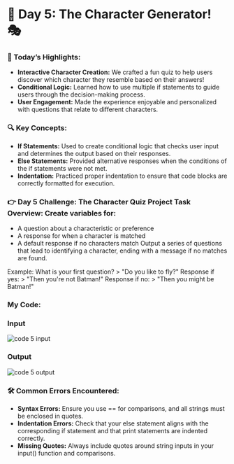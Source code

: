 # 🌟 Day 5: The Character Generator! 🎭

### 🎊 Today’s Highlights:

* **Interactive Character Creation:** We crafted a fun quiz to help users discover which character they resemble based on their answers!
* **Conditional Logic:** Learned how to use multiple if statements to guide users through the decision-making process.
* **User Engagement:** Made the experience enjoyable and personalized with questions that relate to different characters.
  
### 🔍 Key Concepts:

* **If Statements:** Used to create conditional logic that checks user input and determines the output based on their responses.
* **Else Statements:** Provided alternative responses when the conditions of the if statements were not met.
* **Indentation:** Practiced proper indentation to ensure that code blocks are correctly formatted for execution.
  
### 👉 Day 5 Challenge: The Character Quiz Project Task Overview: Create variables for:

* A question about a characteristic or preference
* A response for when a character is matched
* A default response if no characters match
Output a series of questions that lead to identifying a character, ending with a message if no matches are found.

Example: What is your first question? > "Do you like to fly?"
Response if yes: > "Then you're not Batman!"
Response if no: > "Then you might be Batman!"

### My Code:

### Input
![code 5 input](https://github.com/user-attachments/assets/de93b0ef-d43f-490c-9deb-0cfeeea23e6b)

### Output
![code 5 output](https://github.com/user-attachments/assets/e8713fcd-1e30-4ed0-bbfe-20fdfdc54682)


### 🛠️ Common Errors Encountered:

* **Syntax Errors:** Ensure you use == for comparisons, and all strings must be enclosed in quotes.
* **Indentation Errors:** Check that your else statement aligns with the corresponding if statement and that print statements are indented correctly.
* **Missing Quotes:** Always include quotes around string inputs in your input() function and comparisons.
